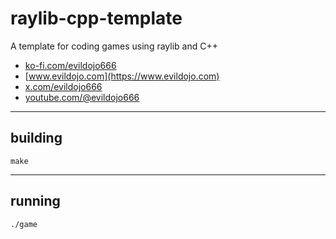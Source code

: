 # raylib-cpp-template

A template for coding games using raylib and C++

- [ko-fi.com/evildojo666](https://ko-fi.com/evildojo666)
- [www.evildojo.com](https://www.evildojo.com)
- [x.com/evildojo666](https://www.x.com/evildojo666)
- [youtube.com/@evildojo666](https://www.youtube.com/@evildojo666)

-----

## building

```
make
```

-----

## running

```
./game
```

